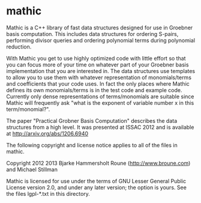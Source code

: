 mathic
======

Mathic is a C++ library of fast data structures designed for use in
Groebner basis computation. This includes data structures for ordering
S-pairs, performing divisor queries and ordering polynomial terms
during polynomial reduction.

With Mathic you get to use highly optimized code with little effort so
that you can focus more of your time on whatever part of your Groebner
basis implementation that you are interested in. The data structures
use templates to allow you to use them with whatever representation of
monomials/terms and coefficients that your code uses. In fact the only
places where Mathic defines its own monomials/terms is in the test
code and example code. Currently only dense representations of
terms/monomials are suitable since Mathic will frequently ask "what is
the exponent of variable number x in this term/monomial?".

The paper "Practical Grobner Basis Computation" describes the data
structures from a high level. It was presented at ISSAC 2012 and is
available at http://arxiv.org/abs/1206.6940

The following copyright and license notice applies to all of the files in
mathic.

Copyright 2012 2013 Bjarke Hammersholt Roune (http://www.broune.com) and Michael Stillman

Mathic is licensed for use under the terms of GNU Lesser General Public License
version 2.0, and under any later version; the option is yours.  See the files
lgpl-*.txt in this directory.
